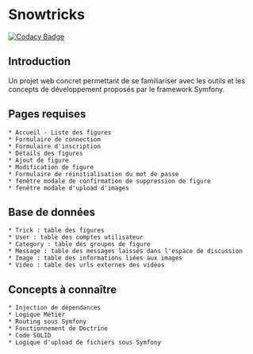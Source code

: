 # Snowtricks

[![Codacy Badge](https://api.codacy.com/project/badge/Grade/353ed4823208445680e93f743229d5fc)](https://app.codacy.com/gh/Cyprinodon/clean-snowtricks?utm_source=github.com&utm_medium=referral&utm_content=Cyprinodon/clean-snowtricks&utm_campaign=Badge_Grade)

## Introduction
Un projet web concret permettant de se familiariser avec les outils et les concepts de développement proposés par le framework Symfony.

## Pages requises
    * Accueil - Liste des figures
    * Formulaire de connection
    * Formulaire d'inscription
    * Détails des figures
    * Ajout de figure
    * Modification de figure
    * Formulaire de réinitialisation du mot de passe
    * fenêtre modale de confirmation de suppression de figure
    * fenêtre modale d'upload d'images

## Base de données
    * Trick : table des figures
    * User : table des comptes utilisateur
    * Category : table des groupes de figure
    * Message : table des messages laissés dans l'espace de discussion
    * Image : table des informations liées aux images
    * Video : table des urls externes des vidéos

## Concepts à connaître
    * Injection de dépendances
    * Logique Métier
    * Routing sous Symfony
    * Fonctionnement de Doctrine
    * Code SOLID
    * Logique d'upload de fichiers sous Symfony
